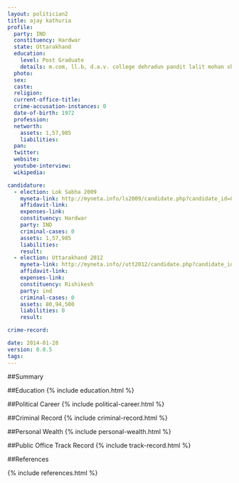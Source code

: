 ```yaml
---
layout: politician2
title: ajay kathuria
profile: 
  party: IND
  constituency: Hardwar
  state: Uttarakhand
  education: 
    level: Post Graduate
    details: m.com, ll.b, d.a.v. college dehradun pandit lalit mohan sharma college rishikesh 1994
  photo: 
  sex: 
  caste: 
  religion: 
  current-office-title: 
  crime-accusation-instances: 0
  date-of-birth: 1972
  profession: 
  networth: 
    assets: 1,57,985
    liabilities: 
  pan: 
  twitter: 
  website: 
  youtube-interview: 
  wikipedia: 

candidature: 
  - election: Lok Sabha 2009
    myneta-link: http://myneta.info/ls2009/candidate.php?candidate_id=8286
    affidavit-link: 
    expenses-link: 
    constituency: Hardwar 
    party: IND
    criminal-cases: 0
    assets: 1,57,985
    liabilities: 
    result:  
  - election: Uttarakhand 2012
    myneta-link: http://myneta.info//utt2012/candidate.php?candidate_id=453
    affidavit-link: 
    expenses-link: 
    constituency: Rishikesh 
    party: ind
    criminal-cases: 0
    assets: 80,94,500
    liabilities: 0
    result:  

crime-record: 

date: 2014-01-28
version: 0.0.5
tags: 
---
```

##Summary


##Education
{% include education.html %}


##Political Career
{% include political-career.html %}


##Criminal Record
{% include criminal-record.html %}


##Personal Wealth
{% include personal-wealth.html %}


##Public Office Track Record
{% include track-record.html %}


##References


{% include references.html %}